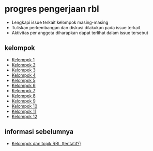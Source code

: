 # progres pengerjaan rbl
+ Lengkapi issue terkait kelompok masing-masing
+ Tuliskan perkembangan dan diskusi dilakukan pada issue terkait
+ Aktivitas per anggota diharapkan dapat terlihat dalam issue tersebut

## kelompok
+ [Kelompok 1](https://github.com/dudung/fi4002-01-2022-1/issues/23)
+ [Kelompok 2](https://github.com/dudung/fi4002-01-2022-1/issues/24)
+ [Kelompok 3](https://github.com/dudung/fi4002-01-2022-1/issues/25)
+ [Kelompok 4](https://github.com/dudung/fi4002-01-2022-1/issues/26)
+ [Kelompok 5](https://github.com/dudung/fi4002-01-2022-1/issues/27)
+ [Kelompok 6](https://github.com/dudung/fi4002-01-2022-1/issues/28)
+ [Kelompok 7](https://github.com/dudung/fi4002-01-2022-1/issues/29)
+ [Kelompok 8](https://github.com/dudung/fi4002-01-2022-1/issues/30)
+ [Kelompok 9](https://github.com/dudung/fi4002-01-2022-1/issues/31)
+ [Kelompok 10](https://github.com/dudung/fi4002-01-2022-1/issues/32)
+ [Kelompok 11](https://github.com/dudung/fi4002-01-2022-1/issues/33)
+ [Kelompok 12](https://github.com/dudung/fi4002-01-2022-1/issues/34)

## informasi sebelumnya
+ [Kelompok dan topik RBL (tentatif?)](../../09/text/whiteboard-topics-rbl.md)
